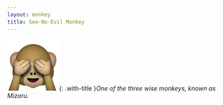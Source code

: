 ```yaml
---
layout: monkey
title: See-No-Evil Monkey
---
```

![Mizaru](/images/monkeys/mizaru.png){: .with-title }*One of the three wise monkeys, known as Mizaru.*
